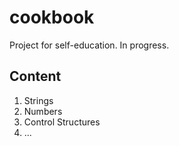 # cookbook
Project for self-education. In progress.

## Content
1. Strings
2. Numbers
3. Control Structures
4. ...
